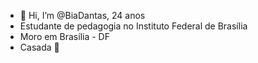 - 👋 Hi, I’m @BiaDantas, 24 anos 
- Estudante de pedagogia no Instituto Federal de Brasília 
- Moro em Brasília - DF 
- Casada 💍




<!---
BiaDantas/BiaDantas is a ✨ special ✨ repository because its `README.md` (this file) appears on your GitHub profile.
You can click the Preview link to take a look at your changes.
--->
